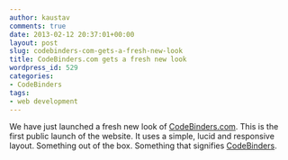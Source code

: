 ```yaml
---
author: kaustav
comments: true
date: 2013-02-12 20:37:01+00:00
layout: post
slug: codebinders-com-gets-a-fresh-new-look
title: CodeBinders.com gets a fresh new look
wordpress_id: 529
categories:
- CodeBinders
tags:
- web development
---
```


We have just launched a fresh new look of [CodeBinders.com](http://www.codebinders.com). This is the first public launch of the website. It uses a simple, lucid and responsive layout. Something out of the box. Something that signifies [CodeBinders](http://www.codebinders.com).
